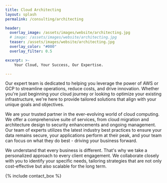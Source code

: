 ```yaml
---
title: Cloud Architecting
layout: splash
permalink: /consulting/architecting

header:
  overlay_image: /assets/images/website/architecting.jpg
  # image: /assets/images/website/architecting.jpg
  teaser: /assets/images/website/architecting.jpg
  overlay_color: "#000"
  overlay_filter: 0.5

excerpt: >-
    Your Cloud, Your Success, Our Expertise.

---
```


 Our expert team is dedicated to helping you leverage the power of AWS or GCP to streamline operations, reduce costs, and drive innovation. Whether you're just beginning your cloud journey or looking to optimize your existing infrastructure, we're here to provide tailored solutions that align with your unique goals and objectives.

 We are your trusted partner in the ever-evolving world of cloud computing. We offer a comprehensive suite of services, from cloud migration and architecture design to security enhancements and ongoing management. Our team of experts utilizes the latest industry best practices to ensure your data remains secure, your applications perform at their peak, and your team can focus on what they do best - driving your business forward.

 We understand that every business is different. That's why we take a personalized approach to every client engagement. We collaborate closely with you to identify your specific needs, tailoring strategies that are not only cost-effective but also scalable for the long term.

 {% include contact_box %}